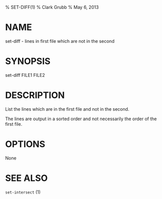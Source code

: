 % SET-DIFF(1)
% Clark Grubb
% May 6, 2013


# NAME

set-diff - lines in first file which are not in the second

# SYNOPSIS

set-diff FILE1 FILE2

# DESCRIPTION

List the lines which are in the first file and not in the second.

The lines are output in a sorted order and not necessarily the order of the first file.

# OPTIONS

None

# SEE ALSO

`set-intersect` (1)

